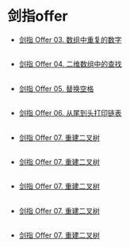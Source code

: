 剑指offer
===
* [剑指 Offer 03. 数组中重复的数字](https://leetcode.cn/problems/shu-zu-zhong-zhong-fu-de-shu-zi-lcof/)
##
* [剑指 Offer 04. 二维数组中的查找](https://leetcode.cn/problems/er-wei-shu-zu-zhong-de-cha-zhao-lcof/)
##
* [剑指 Offer 05. 替换空格](https://leetcode.cn/problems/ti-huan-kong-ge-lcof/)
##
* [剑指 Offer 06. 从尾到头打印链表](https://leetcode.cn/problems/cong-wei-dao-tou-da-yin-lian-biao-lcof/)
##
* [剑指 Offer 07. 重建二叉树](https://leetcode.cn/problems/zhong-jian-er-cha-shu-lcof/)
##
* [剑指 Offer 07. 重建二叉树](https://leetcode.cn/problems/zhong-jian-er-cha-shu-lcof/)
##
* [剑指 Offer 07. 重建二叉树](https://leetcode.cn/problems/zhong-jian-er-cha-shu-lcof/)
##
* [剑指 Offer 07. 重建二叉树](https://leetcode.cn/problems/zhong-jian-er-cha-shu-lcof/)
##
* [剑指 Offer 07. 重建二叉树](https://leetcode.cn/problems/zhong-jian-er-cha-shu-lcof/)
##

